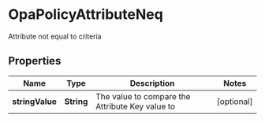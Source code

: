 

# OpaPolicyAttributeNeq

Attribute not equal to criteria

## Properties

| Name | Type | Description | Notes |
|------------ | ------------- | ------------- | -------------|
|**stringValue** | **String** | The value to compare the Attribute Key value to |  [optional] |



